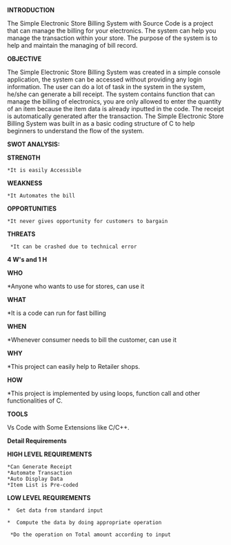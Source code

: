 **INTRODUCTION**

The Simple Electronic Store Billing System with Source Code is a project that can manage the billing for your electronics. The system can help you manage the transaction within your store. The purpose of the system is to help and maintain the managing of bill record.

**OBJECTIVE**

The Simple Electronic Store Billing System was created in a simple console application, the system can be accessed without providing any login information. The user can do a lot of task in the system in the system, he/she can generate a bill receipt. The system contains function that can manage the billing of electronics, you are only allowed to enter the quantity of an item because the item data is already inputted in the code. The receipt is automatically generated after the transaction. The Simple Electronic Store Billing System was built in as a basic coding structure of C to help beginners to understand the flow of the system.

**SWOT ANALYSIS:**

   **STRENGTH**

    *It is easily Accessible
    
   **WEAKNESS**
   
    *It Automates the bill
    
   **OPPORTUNITIES**
   
    *It never gives opportunity for customers to bargain
    
   **THREATS**
    
     *It can be crashed due to technical error
     
**4 W's and 1 H**

 **WHO**
 
   *Anyone who wants to use for stores, can use it
   
  **WHAT**
  
   *It is a code can run for fast billing
  
  **WHEN**
  
   *Whenever consumer needs to bill the customer, can use it
  
  **WHY**
  
   *This project can easily help to Retailer shops.
   
   **HOW**
   
   *This project is implemented by using loops, function call and other functionalities of C.
   
 **TOOLS**
 
 Vs Code with Some Extensions like C/C++.
 
 **Detail Requirements**

 **HIGH LEVEL REQUIREMENTS**

    *Can Generate Receipt
    *Automate Transaction
    *Auto Display Data
    *Item List is Pre-coded

**LOW LEVEL REQUIREMENTS**
  
    *  Get data from standard input
    
    *  Compute the data by doing appropriate operation
    
     *Do the operation on Total amount according to input
    

